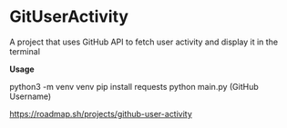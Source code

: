# GitUserActivity
A project that uses GitHub API to fetch user activity and display it in the terminal

**Usage**

python3 -m venv venv
pip install requests
python main.py (GitHub Username)

https://roadmap.sh/projects/github-user-activity